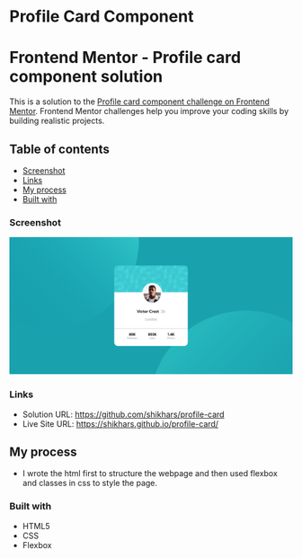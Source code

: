 # Profile Card Component
# Frontend Mentor - Profile card component solution

This is a solution to the [Profile card component challenge on Frontend Mentor](https://www.frontendmentor.io/challenges/profile-card-component-cfArpWshJ). Frontend Mentor challenges help you improve your coding skills by building realistic projects. 

## Table of contents

- [Screenshot](#screenshot)
- [Links](#links)
- [My process](#my-process)
- [Built with](#built-with)

### Screenshot

![](https://github.com/shikhars/profile-card/blob/nondefault/images/Screenshot.png)


### Links

- Solution URL: https://github.com/shikhars/profile-card
- Live Site URL: https://shikhars.github.io/profile-card/

## My process

- I wrote the html first to structure the webpage and then used flexbox and classes in css to style the page.

### Built with

- HTML5
- CSS
- Flexbox
